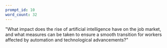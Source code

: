 ```yaml
---
prompt_id: 10
word_count: 32
---
```


"What impact does the rise of artificial intelligence have on the job market, and what measures can be taken to ensure a smooth transition for workers affected by automation and technological advancements?"
